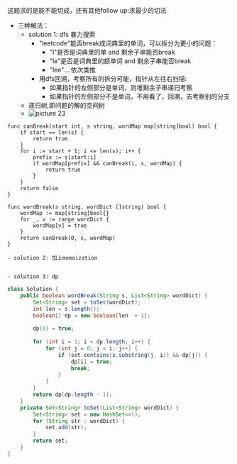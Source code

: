 这题求的是能不能切成，还有其他follow up:求最少的切法

- 三种解法：
    - solution 1: dfs 暴力搜索
      - "leetcode"能否break成词典里的单词，可以拆分为更小的问题：
        - "l"是否是词典里的单 and 剩余子串能否break
        - "le"是否是词典里的额单词 and 剩余子串能否break
        - "lee"....依次类推
      - 用dfs回溯，考察所有的拆分可能，指针从左往右扫描:
        - 如果指针的左侧部分是单词，则堆剩余子串递归考察
        - 如果指针的左侧部分不是单词，不用看了，回溯，去考察别的分支
    - 递归树,即问题的解的空间树
    - ![picture 23](https://i.loli.net/2021/09/17/NvJeQuoapmwdGSh.png)  

```golang
func canBreak(start int, s string, wordMap map[string]bool) bool {
	if start == len(s) {
		return true
	}
	for i := start + 1; i <= len(s); i++ {
		prefix := s[start:i]
		if wordMap[prefix] && canBreak(i, s, wordMap) {
			return true
		}
	}
	return false
}

func wordBreak(s string, wordDict []string) bool {
	wordMap := map[string]bool{}
	for _, v := range wordDict {
		wordMap[v] = true
	}
	return canBreak(0, s, wordMap)
}
```


    - solution 2: 加上memoization


    - solution 3: dp

```java
class Solution {
    public boolean wordBreak(String s, List<String> wordDict) {
        Set<String> set = toSet(wordDict);
        int len = s.length();
        boolean[] dp = new boolean[len  + 1];
        
        dp[0] = true;
        
        for (int i = 1; i < dp.length; i++) {
            for (int j = 0; j < i; j++) {
                if (set.contains(s.substring(j, i)) && dp[j]) {
                    dp[i] = true;
                    break;
                }
            }
        }
        return dp[dp.length - 1];
    }
    private Set<String> toSet(List<String> wordDict) {
        Set<String> set = new HashSet<>();
        for (String str : wordDict) {
            set.add(str);
        }
        return set;
    }
}
```